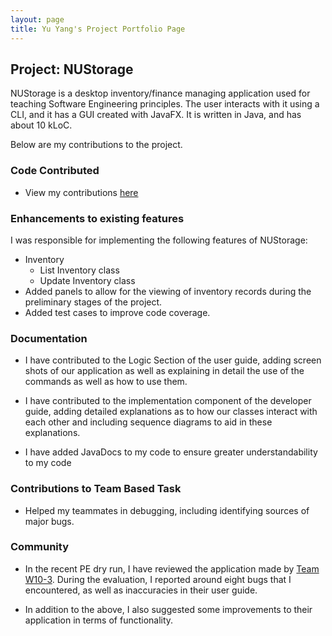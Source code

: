 ```yaml
---
layout: page
title: Yu Yang's Project Portfolio Page
---
```


## Project: NUStorage

NUStorage is a desktop inventory/finance managing application used for teaching Software Engineering principles.
The user interacts with it using a CLI, and it has a GUI created with JavaFX.
It is written in Java, and has about 10 kLoC.

Below are my contributions to the project.

### Code Contributed

* View my contributions [here](https://nus-cs2103-ay2021s1.github.io/tp-dashboard/#breakdown=true&search=ironbiscuit)

### Enhancements to existing features

I was responsible for implementing the following features of NUStorage:

* Inventory
  * List Inventory class
  * Update Inventory class
* Added panels to allow for the viewing of inventory records during the preliminary stages of the project.
* Added test cases to improve code coverage.

### Documentation

* I have contributed to the Logic Section of the user guide, adding screen shots of our application as well as explaining in detail the use of the commands as well as how to use them.

* I have contributed to the implementation component of the developer guide, adding detailed explanations as to how our classes interact with each other and including sequence diagrams to aid in these explanations.

* I have added JavaDocs to my code to ensure greater understandability to my code

### Contributions to Team Based Task

* Helped my teammates in debugging, including identifying sources of major bugs.

### Community

* In the recent PE dry run, I have reviewed the application made by [Team W10-3](https://github.com/AY2021S1-CS2103T-W10-3/tp). 
During the evaluation, I reported around eight bugs that I encountered, as well as inaccuracies in their user guide. 

* In addition to the above, I also suggested some improvements to their application in terms of functionality.
